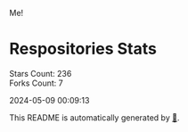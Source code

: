 Me!

# Respositories Stats
Stars Count: 236  
Forks Count: 7

2024-05-09 00:09:13  

This README is automatically generated by [🐰](https://github.com/rnitta/rnitta).

